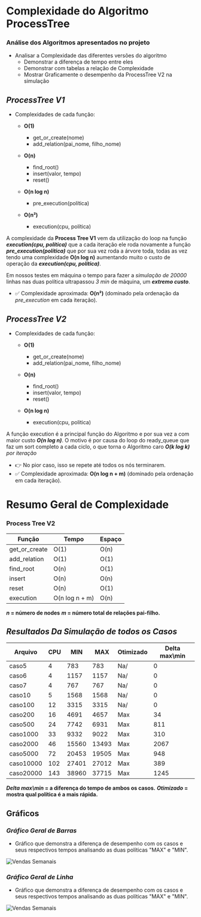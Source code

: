 # **Complexidade do Algoritmo ProcessTree**


### Análise dos Algoritmos apresentados no projeto
- Analisar a Complexidade das diferentes versões do algoritmo
    - Demonstrar a diferença de tempo entre eles
    - Demonstrar com tabelas a relação de Complexidade
    - Mostrar Graficamente o desempenho da ProcessTree V2 na simulação


## *ProcessTree V1*
- Complexidades de cada função:
    - **O(1)**
        - get_or_create(nome)
        - add_relation(pai_nome, filho_nome)

    - **O(n)**
        - find_root()
        - insert(valor, tempo)
        - reset()

    - **O(n log n)**
        - pre_execution(política)

    - **O(n²)**
        - execution(cpu, política)

A complexidade da **Process Tree V1** vem da utilização do loop na função ***execution(cpu, política)*** que a cada iteração ele roda novamente a função ***pre_execution(política)*** que por sua vez roda a árvore toda, todas as vez tendo uma complexidade **O(n log n)** aumentando muito o custo de operação da ***execution(cpu, política)***.

Em nossos testes em máquina o tempo para fazer a *simulação de 20000* linhas nas duas política ultrapassou *3 min* de máquina, um ***extremo custo***.

- ✅ Complexidade aproximada: **O(n²)** (dominado pela ordenação da *pre_execution* em cada iteração).



## *ProcessTree V2*
- Complexidades de cada função:
    - **O(1)**
        - get_or_create(nome)
        - add_relation(pai_nome, filho_nome)

    - **O(n)**
        - find_root()
        - insert(valor, tempo)
        - reset()

    - **O(n log n)**
        - execution(cpu, politica)

A função execution é a principal função do Algoritmo e por sua vez a com maior custo ***O(n log n)***. O motivo é por causa do loop do ready_queue que faz um sort completo a cada ciclo, o que torna o Algoritmo caro ***O(k log k)** por iteração*

- 👉 No pior caso, isso se repete até todos os nós terminarem.
- ✅ Complexidade aproximada: **O(n log n + m)** (dominado pela ordenação em cada iteração).


# **Resumo Geral de Complexidade**

### Process Tree V2

|    Função     |     Tempo      | Espaço |
|---------------|----------------|--------|
| get_or_create |      O(1)      |  O(n)  |
| add_relation  |      O(1)	     |  O(1)  |
|   find_root   |      O(n)	     |  O(1)  |
|    insert	    |      O(n)	     |  O(n)  |
|     reset     |      O(n)	     |  O(1)  |
|   execution   | O(n log n + m) |	O(n)  |


***n* = número de nodes**
***m* = número total de relações pai-filho.**


## *Resultados Da Simulação de todos os Casos*

| Arquivo   |  CPU  |  MIN  |  MAX  | Otimizado | Delta max\min |
|-----------|-------|-------|-------|-----------|---------------|
| caso5     |     4 |   783 |   783 |    Na/    |        0      |
| caso6     |     4 |  1157 |  1157 |    Na/    |        0      |
| caso7     |     4 |   767 |   767 |    Na/    |        0      |
| caso10    |     5 |  1568 |  1568 |    Na/    |        0      |
| caso100   |    12 |  3315 |  3315 |    Na/    |        0      |
| caso200   |    16 |  4691 |  4657 |    Max    |       34      |
| caso500   |    24 |  7742 |  6931 |    Max    |      811      |
| caso1000  |    33 |  9332 |  9022 |    Max    |      310      |
| caso2000  |    46 | 15560 | 13493 |    Max    |     2067      |
| caso5000  |    72 | 20453 | 19505 |    Max    |      948      |
| caso10000 |   102 | 27401 | 27012 |    Max    |      389      |
| caso20000 |   143 | 38960 | 37715 |    Max    |     1245      |

***Delta max\min* = a diferença do tempo de ambos os casos.**
***Otimizado* = mostra qual política é a mais rápida.**


## Gráficos

### *Gráfico Geral de Barras*

- Gráfico que demonstra a diferença de desempenho com os casos e seus respectivos tempos analisando as duas políticas "MAX" e "MIN".

![Vendas Semanais](/T1-Alest_II/Saida%20de%20Arquivos/grafico_barras.png)


### *Gráfico Geral de Linha*

- Gráfico que demonstra a diferença de desempenho com os casos e seus respectivos tempos analisando as duas políticas "MAX" e "MIN".

![Vendas Semanais](/T1-Alest_II/Saida%20de%20Arquivos/grafico_geral_de_linhas.png)